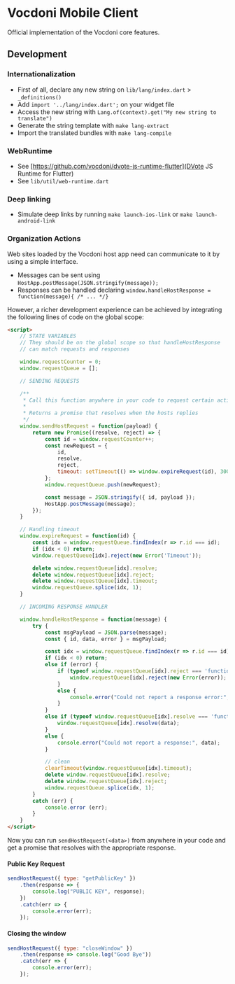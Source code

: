 # Vocdoni Mobile Client
Official implementation of the Vocdoni core features.

## Development

### Internationalization

- First of all, declare any new string on `lib/lang/index.dart` &gt; `_definitions()`
- Add `import '../lang/index.dart';` on your widget file
- Access the new string with `Lang.of(context).get("My new string to translate")`
- Generate the string template with `make lang-extract`
- Import the translated bundles with `make lang-compile`

### WebRuntime

- See [https://github.com/vocdoni/dvote-js-runtime-flutter](DVote JS Runtime for Flutter)
- See `lib/util/web-runtime.dart`

### Deep linking

- Simulate deep links by running `make launch-ios-link` or `make launch-android-link`

### Organization Actions

Web sites loaded by the Vocdoni host app need can communicate to it by using a simple interface.

- Messages can be sent using `HostApp.postMessage(JSON.stringify(message));`
- Responses can be handled declaring `window.handleHostResponse = function(message){ /* ... */}`

However, a richer development experience can be achieved by integrating the following lines of code on the global scope:

```html
<script>
	// STATE VARIABLES
	// They should be on the global scope so that handleHostResponse
	// can match requests and responses

	window.requestCounter = 0;
	window.requestQueue = [];

	// SENDING REQUESTS

	/**
	 * Call this function anywhere in your code to request certain actions to the host
	 * 
	 * Returns a promise that resolves when the hosts replies
	 */
	window.sendHostRequest = function(payload) {
		return new Promise((resolve, reject) => {
			const id = window.requestCounter++;
			const newRequest = {
				id,
				resolve,
				reject,
				timeout: setTimeout(() => window.expireRequest(id), 30000)
			};
			window.requestQueue.push(newRequest);

			const message = JSON.stringify({ id, payload });
			HostApp.postMessage(message);
		});
	}

	// Handling timeout
	window.expireRequest = function(id) {
		const idx = window.requestQueue.findIndex(r => r.id === id);
		if (idx < 0) return;
		window.requestQueue[idx].reject(new Error('Timeout'));

		delete window.requestQueue[idx].resolve;
		delete window.requestQueue[idx].reject;
		delete window.requestQueue[idx].timeout;
		window.requestQueue.splice(idx, 1);
	}

	// INCOMING RESPONSE HANDLER

	window.handleHostResponse = function(message) {
		try {
			const msgPayload = JSON.parse(message);
			const { id, data, error } = msgPayload;

			const idx = window.requestQueue.findIndex(r => r.id === id);
			if (idx < 0) return;
			else if (error) {
				if (typeof window.requestQueue[idx].reject === 'function') {
					window.requestQueue[idx].reject(new Error(error));
				}
				else {
					console.error("Could not report a response error:", error);
				}
			}
			else if (typeof window.requestQueue[idx].resolve === 'function') {
				window.requestQueue[idx].resolve(data);
			}
			else {
				console.error("Could not report a response:", data);
			}

			// clean
			clearTimeout(window.requestQueue[idx].timeout);
			delete window.requestQueue[idx].resolve;
			delete window.requestQueue[idx].reject;
			window.requestQueue.splice(idx, 1);
		}
		catch (err) {
			console.error (err);
		}
	}
</script>
```

Now you can run `sendHostRequest(<data>)` from anywhere in your code and get a promise that resolves with the appropriate response.

#### Public Key Request

```javascript
sendHostRequest({ type: "getPublicKey" })
	.then(response => {
		console.log("PUBLIC KEY", response);
	})
	.catch(err => {
		console.error(err);
	});
```

#### Closing the window

```javascript
sendHostRequest({ type: "closeWindow" })
	.then(response => console.log("Good Bye"))
	.catch(err => {
		console.error(err);
	});
```
